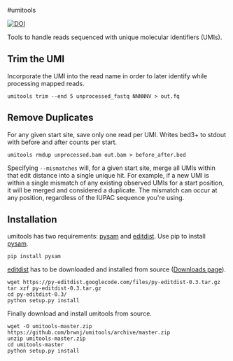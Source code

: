 #umitools

[![DOI](https://zenodo.org/badge/19296/brwnj/umitools.svg)](https://zenodo.org/badge/latestdoi/19296/brwnj/umitools)

Tools to handle reads sequenced with unique molecular identifiers (UMIs).

## Trim the UMI

Incorporate the UMI into the read name in order to later identify while
processing mapped reads.

```
umitools trim --end 5 unprocessed_fastq NNNNNV > out.fq
```

## Remove Duplicates

For any given start site, save only one read per UMI. Writes bed3+ to stdout
with before and after counts per start.

```
umitools rmdup unprocessed.bam out.bam > before_after.bed
```

Specifying `--mismatches` will, for a given start site, merge all UMIs within that
edit distance into a single unique hit. For example, if a new UMI is within a single
mismatch of any existing observed UMIs for a start position, it will be merged and
considered a duplicate. The mismatch can occur at any position, regardless of the
IUPAC sequence you're using.

## Installation

umitools has two requirements: [pysam][] and [editdist][].
Use pip to install [pysam].

```
pip install pysam
```

[editdist] has to be downloaded and installed from source ([Downloads page][editdist-download]).

```
wget https://py-editdist.googlecode.com/files/py-editdist-0.3.tar.gz
tar xzf py-editdist-0.3.tar.gz
cd py-editdist-0.3/
python setup.py install
```

Finally download and install umitools from source.

```
wget -O umitools-master.zip https://github.com/brwnj/umitools/archive/master.zip
unzip umitools-master.zip
cd umitools-master
python setup.py install
```

[pysam]: https://pypi.python.org/pypi/pysam
[editdist]: https://pypi.python.org/pypi/editdist/0.1
[editdist-download]: https://code.google.com/p/py-editdist/downloads/list
